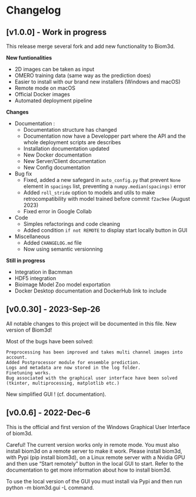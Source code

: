 # Changelog

## [v1.0.0] - Work in progress
This release merge several fork and add new functionality to Biom3d.

**New funtionalities**
- 2D images can be taken as input
- OMERO training data (same way as the prediction does)
- Easier to install with our brand new installers (Windows and macOS)
- Remote mode on macOS
- Official Docker images
- Automated deployment pipeline

**Changes**
- Documentation :
  - Documentation structure has changed
  - Documentation now have a Developper part where the API and the whole deployment scripts are describes
  - Installation documentation updated
  - New Docker documentation
  - New Server/Client documentation
  - New Config documentation
- Bug fix
  - Fixed, added a new safegard in `auto_config.py` that prevent `None` element in `spacings` list, preventing a `numpy.median(spacings)` error
  - Added `roll_stride` option to models and utils to make retrocompatibility with model trained before commit `f2ac9ee` (August 2023)
  - Fixed error in Google Collab
- Code 
  - Simples refactorings and code cleaning
  - Added condition `if not REMOTE` to display start locally button in GUI
- Miscellaneous
  - Added `CHANGELOG.md` file  
  - Now using semantic versionning

**Still in progress**
- Integration in Bacmman
- HDF5 integration
- Bioimage Model Zoo model exportation
- Docker Desktop documentation and DockerHub link to include


## [v0.0.30] - 2023-Sep-26
All notable changes to this project will be documented in this file.
New version of Biom3d!

Most of the bugs have been solved:

    Preprocessing has been improved and takes multi channel images into account.
    Added Postprocessor module for ensemble prediction.
    Logs and metadata are now stored in the log folder.
    Finetuning works.
    Bug associated with the graphical user interface have been solved (tkinter, multiprocessing, matplotlib etc.)

New simplified GUI ! (cf. documentation).

## [v0.0.6] - 2022-Dec-6
This is the official and first version of the Windows Graphical User Interface of biom3d.

Careful! The current version works only in remote mode. You must also install biom3d on a remote server to make it work. Please install biom3d, with Pypi (pip install biom3d), on a Linux remote server with a Nvidia GPU and then use “Start remotely” button in the local GUI to start. Refer to the documentation to get more information about how to install biom3d.

To use the local version of the GUI you must install via Pypi and then run python -m biom3d.gui -L command.